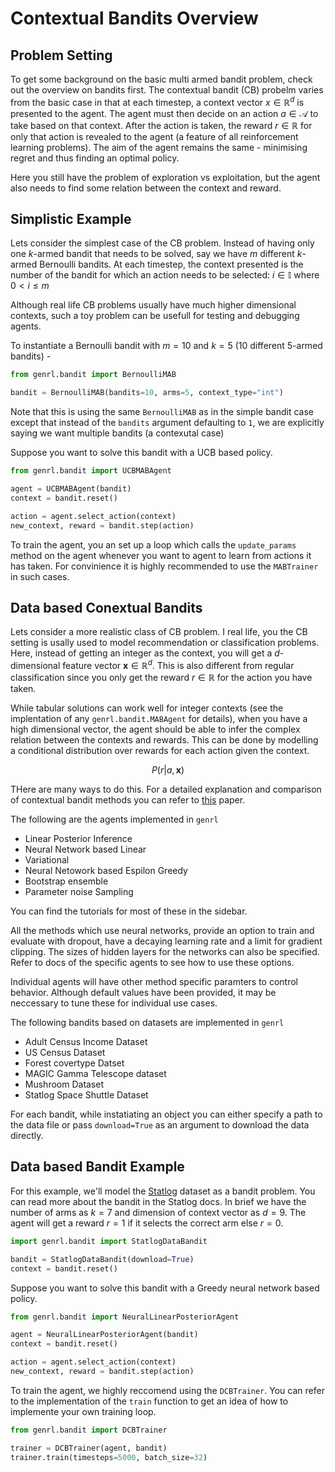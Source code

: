 # Contextual Bandits Overview

## Problem Setting

To get some background on the basic multi armed bandit problem, check out the overview on bandits first. The contextual bandit (CB) probelm varies from the basic case in that at each timestep, a context vector $x \in \mathbb{R}^d$ is presented to the agent. The agent must then decide on an action $a \in \mathcal{A}$ to take based on that context. After the action is taken, the reward $r \in \mathbb{R}$ for only that action is revealed to the agent (a feature of all reinforcement learning problems). The aim of the agent remains the same - minimising regret and thus finding an optimal policy.

Here you still have the problem of exploration vs exploitation, but the agent also needs to find some relation between the context and reward.

## Simplistic Example

Lets consider the simplest case of the CB problem. Instead of having only one $k$-armed bandit that needs to be solved, say we have $m$ different $k$-armed Bernoulli bandits. At each timestep, the context presented is the number of the bandit for which an action needs to be selected: $i \in \mathbb{I}$ where $0 < i \le m$

Although real life CB problems usually have much higher dimensional contexts, such a toy problem can be usefull for testing and debugging agents.

To instantiate a Bernoulli bandit with $m =10$ and $k = 5$ (10 different 5-armed bandits) -

```python
from genrl.bandit import BernoulliMAB

bandit = BernoulliMAB(bandits=10, arms=5, context_type="int")
```

Note that this is using the same `BernoulliMAB` as in the simple bandit case except that instead of the  `bandits` argument defaulting to `1`, we are explicitly saying we want multiple bandits (a contexutal case)

Suppose you want to solve this bandit with a UCB based policy.

```python
from genrl.bandit import UCBMABAgent

agent = UCBMABAgent(bandit)
context = bandit.reset()

action = agent.select_action(context)
new_context, reward = bandit.step(action)
```

To train the agent, you an set up a loop which calls the `update_params` method on the agent whenever you want to agent to learn from actions it has taken. For convinience it is highly recommended to use the `MABTrainer` in such cases.

## Data based Conextual Bandits

Lets consider a more realistic class of CB problem. I real life, you the CB setting is usally used to model recommendation or classification problems. Here, instead of getting an integer as the context, you will get a $d$-dimensional feature vector $\mathbf{x} \in \mathbb{R}^d$. This is also different from regular classification since you only get the reward $r \in \mathbb{R}$ for the action you have taken.

While tabular solutions can work well for integer contexts (see the implentation of any `genrl.bandit.MABAgent` for details), when you have a high dimensional vector, the agent should be able to infer the complex relation between the contexts and rewards. This can be done by modelling a conditional distribution over rewards for each action given the context.

$$ P(r | a, \mathbf{x})$$

THere are many ways to do this. For a detailed explanation and comparison of contextual bandit methods you can refer to [this](https://arxiv.org/pdf/1802.09127.pdf) paper.

The following are the agents implemented in `genrl`

- Linear Posterior Inference
- Neural Network based Linear
- Variational
- Neural Netowork based Espilon Greedy
- Bootstrap ensemble
- Parameter noise Sampling

You can find the tutorials for most of these in the sidebar.

All the methods which use neural networks, provide an option to train and evaluate with dropout, have a decaying learning rate and a limit for gradient clipping. The sizes of hidden layers for the networks can also be specified. Refer to docs of the specific agents to see how to use these options.

Individual agents will have other method specific paramters to control behavior. Although default values have been provided, it may be neccessary to tune these for individual use cases.

The following bandits based on datasets are implemented in `genrl`

- Adult Census Income Dataset
- US Census Dataset
- Forest covertype Datset
- MAGIC Gamma Telescope dataset
- Mushroom Dataset
- Statlog Space Shuttle Dataset

For each bandit, while instatiating an object you can either specify a path to the data file or pass `download=True` as an argument to download the data directly.

## Data based Bandit Example

For this example, we'll model the [Statlog](https://archive.ics.uci.edu/ml/datasets/Statlog+(Shuttle)) dataset as a bandit problem. You can read more about the bandit in the Statlog docs. In brief we have the number of arms as $k = 7$ and dimension of context vector as $d = 9$. The agent will get a reward $r =1$  if it selects the correct arm else $r = 0$.

```python
import genrl.bandit import StatlogDataBandit

bandit = StatlogDataBandit(download=True)
context = bandit.reset()
```

Suppose you want to solve this bandit with a Greedy neural network based policy.

```python
from genrl.bandit import NeuralLinearPosteriorAgent

agent = NeuralLinearPosteriorAgent(bandit)
context = bandit.reset()

action = agent.select_action(context)
new_context, reward = bandit.step(action)
```

To train the agent, we highly reccomend using the `DCBTrainer`. You can refer to the implementation of the `train` function to get an idea of how to implemente your own training loop.

```python
from genrl.bandit import DCBTrainer

trainer = DCBTrainer(agent, bandit)
trainer.train(timesteps=5000, batch_size=32)
```
